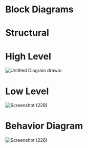 # Block Diagrams
# Structural 
# High Level 

![Untitled Diagram drawio](https://user-images.githubusercontent.com/98865009/157827316-d06c6094-d8e0-4302-ae2d-15ae1abcfa9e.png)


# Low Level

![Screenshot (228)](https://user-images.githubusercontent.com/98865009/157855641-3445ed66-aa03-4006-b823-e888ba4b6845.png)


# Behavior Diagram

![Screenshot (226)](https://user-images.githubusercontent.com/98865009/157856085-8db34286-2ec2-4a34-b0de-4cc6481b7fe3.png)
